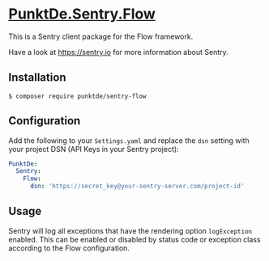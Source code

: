 # [PunktDe.Sentry.Flow](https://github.com/punktDe/sentry-flow)

This is a Sentry client package for the Flow framework.

Have a look at https://sentry.io for more information about Sentry.

## Installation

```
$ composer require punktde/sentry-flow
```

## Configuration

Add the following to your `Settings.yaml` and replace the `dsn` setting with your project DSN (API Keys in your Sentry project):

```yaml
PunktDe:
  Sentry:
    Flow:
      dsn: 'https://secret_key@your-sentry-server.com/project-id'
```

## Usage

Sentry will log all exceptions that have the rendering option `logException` enabled. This can be enabled or disabled
by status code or exception class according to the Flow configuration.
